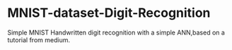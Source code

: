 # MNIST-dataset-Digit-Recognition
Simple MNIST Handwritten digit recognition with a simple ANN,based on a tutorial from medium.
